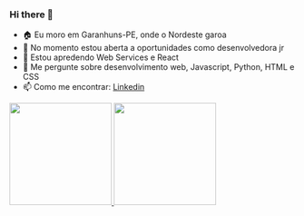 ### Hi there 🖖

<!--
**RaquelFT/RaquelFT** is a ✨ _special_ ✨ repository because its `README.md` (this file) appears on your GitHub profile.

Here are some ideas to get you started:
-->
- 🏠 Eu moro em Garanhuns-PE, onde o Nordeste garoa
- 🔭 No momento estou aberta a oportunidades como desenvolvedora jr
- 🌱 Estou apredendo Web Services e React
- 💬 Me pergunte sobre desenvolvimento web, Javascript, Python, HTML e CSS
- 📫 Como me encontrar: [Linkedin](https://www.linkedin.com/in/raquelftrajano/)

<div>
<a href="https://github.com/RaquelFT">
<img height="180em" src="https://github-readme-stats.vercel.app/api/top-langs/?username=RaquelFT&layout=compact&langs_count=7&theme=dracula"/>
<img height="180em" src="https://github-readme-stats.vercel.app/api?username=RaquelFT&show_icons=true&theme=dracula&include_all_commits=true&count_private=true"/>
</div>
